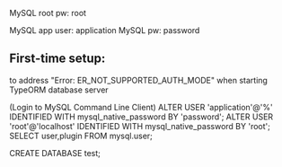 MySQL root pw: root

MySQL app user: application
MySQL pw: password


First-time setup:
----

to address "Error: ER_NOT_SUPPORTED_AUTH_MODE" when starting TypeORM database server

(Login to MySQL Command Line Client)
ALTER USER 'application'@'%' IDENTIFIED WITH mysql_native_password BY 'password';
ALTER USER 'root'@'localhost' IDENTIFIED WITH mysql_native_password BY 'root';
SELECT user,plugin FROM mysql.user;

CREATE DATABASE test;

